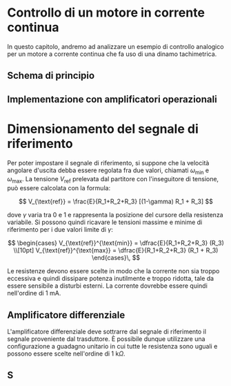 # Controllo di un motore in corrente continua

In questo capitolo, andremo ad analizzare un esempio di controllo analogico per un motore a corrente continua che fa uso di una dinamo tachimetrica.

## Schema di principio

## Implementazione con amplificatori operazionali

# Dimensionamento del segnale di riferimento

Per poter impostare il segnale di riferimento, si suppone che la velocità angolare d'uscita debba essere regolata fra due valori, chiamati $\omega_{\text{min}}$ e $\omega_{\text{max}}$. La tensione $V_{\text{ref}}$ prelevata dal partitore con l'inseguitore di tensione, può essere calcolata con la formula:

$$ V_{\text{ref}} = \frac{E}{R_1+R_2+R_3} [(1-\gamma) R_1 + R_3] $$

dove $\gamma$ varia tra 0 e 1 e rappresenta la posizione del cursore della resistenza variabile.
Si possono quindi ricavare le tensioni massime e minime di riferimento per i due valori limite di $\gamma$:

$$ \begin{cases}
  V_{\text{ref}}^{\text{min}} =  \dfrac{E}{R_1+R_2+R_3}  (R_3) \\[10pt]
  V_{\text{ref}}^{\text{max}} =  \dfrac{E}{R_1+R_2+R_3}  (R_1 + R_3)
\end{cases}\, $$

Le resistenze devono essere scelte in modo che la corrente non sia troppo eccessiva e quindi dissipare potenza inutilmente e troppo ridotta, tale da essere sensibile a disturbi esterni. La corrente dovrebbe essere quindi nell'ordine di 1 mA.

## Amplificatore differenziale

L'amplificatore differenziale deve sottrarre dal segnale di riferimento il segnale proveniente dal trasduttore. È possibile dunque utilizzare una configurazione a guadagno unitario in cui tutte le resistenza sono uguali e possono essere scelte nell'ordine di 1 k$\Omega$.

## S

